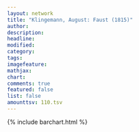 ```yaml
---
layout: network
title: "Klingemann, August: Faust (1815)"
author:
description:
headline:
modified:
category:
tags:
imagefeature: 
mathjax: 
chart: 
comments: true
featured: false
list: false
amounttsv: 110.tsv
---
```

{% include barchart.html %}
